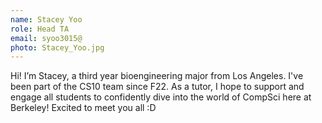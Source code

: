 ```yaml
---
name: Stacey Yoo
role: Head TA
email: syoo3015@
photo: Stacey_Yoo.jpg
---
```

Hi! I’m Stacey, a third year bioengineering major from Los Angeles. I've been part of the CS10 team since F22. As a tutor, I hope to support and engage all students to confidently dive into the world of CompSci here at Berkeley! Excited to meet you all :D